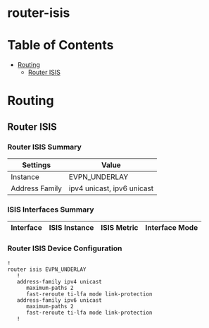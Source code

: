 # router-isis
# Table of Contents

- [Routing](#routing)
  - [Router ISIS](#router-isis)

# Routing

## Router ISIS

### Router ISIS Summary

| Settings | Value |
| -------- | ----- |
| Instance | EVPN_UNDERLAY |
| Address Family | ipv4 unicast, ipv6 unicast |

### ISIS Interfaces Summary

| Interface | ISIS Instance | ISIS Metric | Interface Mode |
| --------- | ------------- | ----------- | -------------- |

### Router ISIS Device Configuration

```eos
!
router isis EVPN_UNDERLAY
   !
   address-family ipv4 unicast
      maximum-paths 2
      fast-reroute ti-lfa mode link-protection
   address-family ipv6 unicast
      maximum-paths 2
      fast-reroute ti-lfa mode link-protection
   !
```
